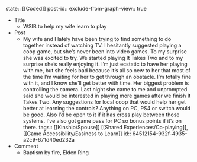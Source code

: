 state:: [[Coded]]
post-id::
exclude-from-graph-view:: true

- Title
  - WSIB to help my wife learn to play
- Post
  - My wife and I lately have been trying to find something to do together instead of watching TV. I hesitantly suggested playing a coop game, but she’s never been into video games. To my surprise she was excited to try. We started playing It Takes Two and to my surprise she’s really enjoying it. I’m just ecstatic to have her playing with me, but she feels bad because it’s all so new to her that most of the time I’m waiting for her to get through an obstacle. I’m totally fine with it, and I know she’ll get better with time. Her biggest problem is controlling the camera. Last night she came to me and unprompted said she would be interested in playing more games after we finish It Takes Two. Any suggestions for local coop that would help her get better at learning the controls? Anything on PC, PS4 or switch would be good. Also I’d be open to it if it has cross play between those systems. I’ve also got game pass for PC so bonus points if it’s on there.
    tags:: [[Kinship/Spouse]] [[Shared Experiences/Co-playing]], [[Game Accessibility/Easiness to Learn]]
    id:: 64512154-932f-4935-a2c9-671d40ed232a
- Comment
  - Baptism by fire, Elden Ring
